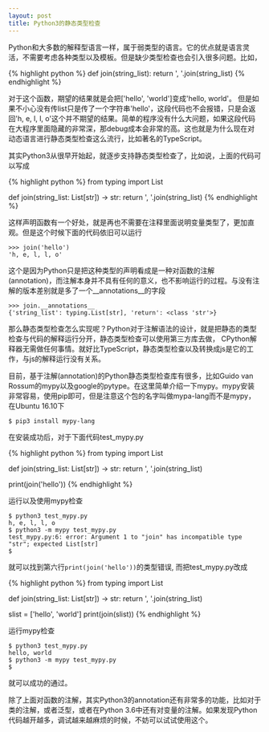 ```yaml
--- 
layout: post
title: Python3的静态类型检查
---
```


Python和大多数的解释型语言一样，属于弱类型的语言。它的优点就是语言灵活，不需要考虑各种类型以及模板。但是缺少类型检查也会引入很多问题。比如，

{% highlight python %}
def join(string_list):
    return ', '.join(string_list)
{% endhighlight %}

对于这个函数，期望的结果就是会把['hello', 'world']变成'hello, world'。 但是如果不小心没有传list只是传了一个字符串'hello'，这段代码也不会报错，只是会返回'h, e, l, l, o'这个并不期望的结果。简单的程序没有什么大问题，如果这段代码在大程序里面隐藏的非常深，那debug成本会非常的高。这也就是为什么现在对动态语言进行静态类型检查这么流行，比如著名的TypeScript。

其实Python3从很早开始起，就逐步支持静态类型检查了，比如说，上面的代码可以写成

{% highlight python %}
from typing import List

def join(string_list: List[str]) -> str:
    return ', '.join(string_list)
{% endhighlight %}

这样声明函数有一个好处，就是再也不需要在注释里面说明变量类型了，更加直观。但是这个时候下面的代码依旧可以运行

    >>> join('hello')
    'h, e, l, l, o'

这个是因为Python只是把这种类型的声明看成是一种对函数的注解(annotation)，而注解本身并不具有任何的意义，也不影响运行的过程。与没有注解的版本差别就是多了一个__annotations__的字段

    >>> join.__annotations__
    {'string_list': typing.List[str], 'return': <class 'str'>}

那么静态类型检查怎么实现呢？Python对于注解语法的设计，就是把静态的类型检查与代码的解释运行分开，静态类型检查可以使用第三方库去做， CPython解释器无需做任何事情。就好比TypeScript，静态类型检查以及转换成js是它的工作，与js的解释运行没有关系。

目前，基于注解(annotation)的Python静态类型检查库有很多，比如Guido van Rossum的mypy以及google的pytype。在这里简单介绍一下mypy。mypy安装非常容易，使用pip即可，但是注意这个包的名字叫做mypa-lang而不是mypy，在Ubuntu 16.10下

    $ pip3 install mypy-lang

在安装成功后，对于下面代码test_mypy.py

{% highlight python %}
from typing import List

def join(string_list: List[str]) -> str:
    return ', '.join(string_list)

print(join('hello'))
{% endhighlight %}

运行以及使用mypy检查

    $ python3 test_mypy.py
    h, e, l, l, o
    $ python3 -m mypy test_mypy.py
    test_mypy.py:6: error: Argument 1 to "join" has incompatible type "str"; expected List[str]
    $

就可以找到第六行`print(join('hello'))`的类型错误, 而把test_mypy.py改成

{% highlight python %}
from typing import List

def join(string_list: List[str]) -> str:
    return ', '.join(string_list)

slist = ['hello', 'world']
print(join(slist))
{% endhighlight %}

运行mypy检查

    $ python3 test_mypy.py
    hello, world
    $ python3 -m mypy test_mypy.py
    $

就可以成功的通过。

除了上面对函数的注解，其实Python3的annotation还有非常多的功能，比如对于类的注解，或者泛型，或者在Python 3.6中还有对变量的注解。如果发现Python代码越开越多，调试越来越麻烦的时候，不妨可以试试使用这个。
